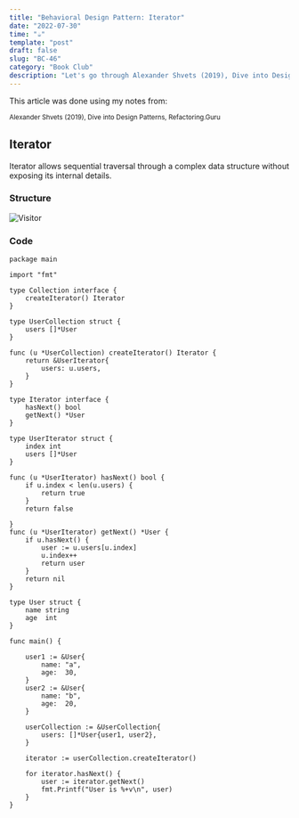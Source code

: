 ```yaml
---
title: "Behavioral Design Pattern: Iterator"
date: "2022-07-30"
time: "☕️"
template: "post"
draft: false
slug: "BC-46"
category: "Book Club"
description: "Let's go through Alexander Shvets (2019), Dive into Design Patterns, Behavioral Deisgn Patterns"
---
```


This article was done using my notes from:

<sub>Alexander Shvets (2019), Dive into Design Patterns, Refactoring.Guru</sub>

##  Iterator

Iterator allows sequential traversal through a complex data structure without exposing its internal details.

### Structure

![Visitor](/media/architecture/iterator-pattern.png)

### Code

```
package main

import "fmt"

type Collection interface {
	createIterator() Iterator
}

type UserCollection struct {
	users []*User
}

func (u *UserCollection) createIterator() Iterator {
	return &UserIterator{
		users: u.users,
	}
}

type Iterator interface {
	hasNext() bool
	getNext() *User
}

type UserIterator struct {
	index int
	users []*User
}

func (u *UserIterator) hasNext() bool {
	if u.index < len(u.users) {
		return true
	}
	return false

}
func (u *UserIterator) getNext() *User {
	if u.hasNext() {
		user := u.users[u.index]
		u.index++
		return user
	}
	return nil
}

type User struct {
	name string
	age  int
}

func main() {

	user1 := &User{
		name: "a",
		age:  30,
	}
	user2 := &User{
		name: "b",
		age:  20,
	}

	userCollection := &UserCollection{
		users: []*User{user1, user2},
	}

	iterator := userCollection.createIterator()

	for iterator.hasNext() {
		user := iterator.getNext()
		fmt.Printf("User is %+v\n", user)
	}
}
```
